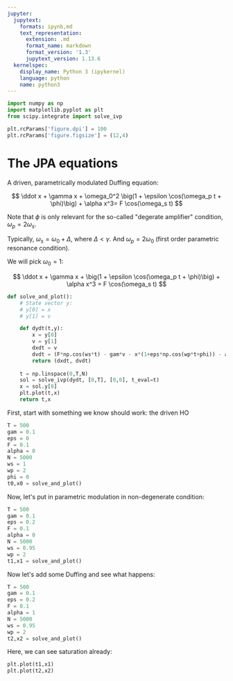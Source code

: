 ```yaml
---
jupyter:
  jupytext:
    formats: ipynb,md
    text_representation:
      extension: .md
      format_name: markdown
      format_version: '1.3'
      jupytext_version: 1.13.6
  kernelspec:
    display_name: Python 3 (ipykernel)
    language: python
    name: python3
---
```


```python
import numpy as np
import matplotlib.pyplot as plt
from scipy.integrate import solve_ivp
```

```python
plt.rcParams['figure.dpi'] = 100
plt.rcParams['figure.figsize'] = (12,4)
```

# The JPA equations

A driven, parametrically modulated Duffing equation:

$$
\ddot x + \gamma x + \omega_0^2 \big(1 + \epsilon \cos(\omega_p t + \phi)\big) + \alpha x^3= F \cos(\omega_s t)
$$

Note that $\phi$ is only relevant for the so-called "degerate amplifier" condition, $\omega_p = 2 \omega_s$. 

Typically, $\omega_s = \omega_0 + \Delta$, where $\Delta < \gamma$. And $\omega_p = 2\omega_0$ (first order parametric resonance condition). 

We will pick $\omega_0 = 1$:

$$
\ddot x + \gamma x + \big(1 + \epsilon \cos(\omega_p t + \phi)\big) + \alpha x^3 = F \cos(\omega_s t)
$$

```python
def solve_and_plot():
    # State vector y: 
    # y[0] = x
    # y[1] = v

    def dydt(t,y):
        x = y[0]
        v = y[1]
        dxdt = v
        dvdt = (F*np.cos(ws*t) - gam*v - x*(1+eps*np.cos(wp*t+phi)) - alpha*x**3)
        return (dxdt, dvdt)
    
    t = np.linspace(0,T,N)
    sol = solve_ivp(dydt, [0,T], [0,0], t_eval=t)
    x = sol.y[0]
    plt.plot(t,x)
    return t,x
```

First, start with something we know should work: the driven HO

```python
T = 500
gam = 0.1
eps = 0
F = 0.1
alpha = 0 
N = 5000
ws = 1
wp = 2
phi = 0
t0,x0 = solve_and_plot()
```

Now, let's put in parametric modulation in non-degenerate condition: 

```python
T = 500
gam = 0.1
eps = 0.2
F = 0.1
alpha = 0 
N = 5000
ws = 0.95
wp = 2
t1,x1 = solve_and_plot()
```

Now let's add some Duffing and see what happens:

```python
T = 500
gam = 0.1
eps = 0.2
F = 0.1
alpha = 1
N = 5000
ws = 0.95
wp = 2
t2,x2 = solve_and_plot()
```

Here, we can see saturation already:

```python
plt.plot(t1,x1)
plt.plot(t2,x2)
```
